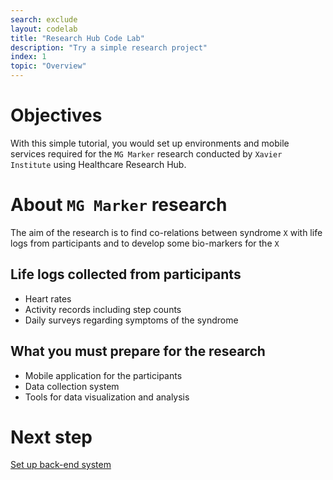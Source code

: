 ```yaml
---
search: exclude
layout: codelab
title: "Research Hub Code Lab"
description: "Try a simple research project"
index: 1
topic: "Overview"
---
```


# Objectives

With this simple tutorial, you would set up environments and mobile services required for the `MG Marker` research 
conducted by `Xavier Institute` using Healthcare Research Hub.

# About `MG Marker` research

The aim of the research is to find co-relations between syndrome `X` with life logs from participants
and to develop some bio-markers for the `X`

## Life logs collected from participants

* Heart rates
* Activity records including step counts
* Daily surveys regarding symptoms of the syndrome

## What you must prepare for the research

* Mobile application for the participants
* Data collection system
* Tools for data visualization and analysis

# Next step

[Set up back-end system](2-PLATFORM)
